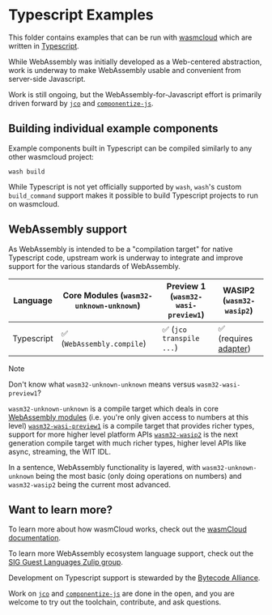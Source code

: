 # Typescript Examples

This folder contains examples that can be run with [wasmcloud][wasmcloud] which are written in [Typescript][typescript].

While WebAssembly was initially developed as a Web-centered abstraction, work is underway to make WebAssembly usable and convenient from server-side Javascript.

Work is still ongoing, but the WebAssembly-for-Javascript effort is primarily driven forward by [`jco`][jco] and [`componentize-js`][componentize-js].

[jco]: https://github.com/bytecodealliance/jco
[componentize-js]: https://github.com/bytecodealliance/componentize-js

## Building individual example components

Example components built in Typescript can be compiled similarly to any other wasmcloud project:

```console
wash build
```

While Typescript is not yet officially supported by `wash`, `wash`'s custom `build_command` support makes it possible to build Typescript projects to run on wasmcloud.

## WebAssembly support

As WebAssembly is intended to be a "compilation target" for native Typescript code, upstream work is underway to integrate and improve support for the various standards of WebAssembly.

| Language   | Core Modules (`wasm32-unknown-unknown`) | Preview 1 (`wasm32-wasi-preview1`) | WASIP2 (`wasm32-wasip2`)  |
|------------|-----------------------------------------|------------------------------------|------------------------------------------|
| Typescript | ✅ (`WebAssembly.compile`)              | ✅ (`jco transpile ...`)           | ✅ (requires [adapter][wasi-p2-adapter]) |

> [!NOTE]
> Don't know what `wasm32-unknown-unknown` means versus `wasm32-wasi-preview1`?
>
> `wasm32-unknown-unknown` is a compile target which deals in core [WebAssembly modules][wasm-core-modules] (i.e. you're only given access to numbers at this level)
> [`wasm32-wasi-preview1`][wasi-p1] is a compile target that provides richer types, support for more higher level platform APIs
> [`wasm32-wasip2`][wasi-p2] is the next generation compile target with much richer types, higher level APIs like async, streaming, the WIT IDL.
>
> In a sentence, WebAssembly functionality is layered, with `wasm32-unknown-unknown` being the most basic (only doing operations on numbers) and `wasm32-wasip2` being the current most advanced.

## Want to learn more?

To learn more about how wasmCloud works, check out the [wasmCloud documentation][wasmcloud-docs].

To learn more WebAssembly ecosystem language support, check out the [SIG Guest Languages Zulip group](https://bytecodealliance.zulipchat.com/#narrow/stream/394175-SIG-Guest-Languages).

Development on Typescript support is stewarded by the [Bytecode Alliance][bca].

Work on [`jco`][jco] and [`componentize-js`][componentize-js] are done in the open, and you are welcome to try out the toolchain, contribute, and ask questions.

[typescript]: https://typescript-lang.org
[wasmcloud]: https://wasmcloud.com
[wasi-p1]: https://github.com/WebAssembly/WASI/blob/main/legacy/preview1/docs.md
[wasi-p2]: https://github.com/WebAssembly/WASI/blob/main/preview2
[wasi-p2-adapter]: https://github.com/bytecodealliance/wasmtime/tree/main/crates/wasi-preview1-component-adapter
[wasm-core-modules]: https://webassembly.github.io/spec/core/
[bca]: https://bytecodealliance.org/
[wasmtime]: https://github.com/bytecodealliance/wasmtime
[wasmcloud-docs]: https://wasmcloud.com/docs/intro
